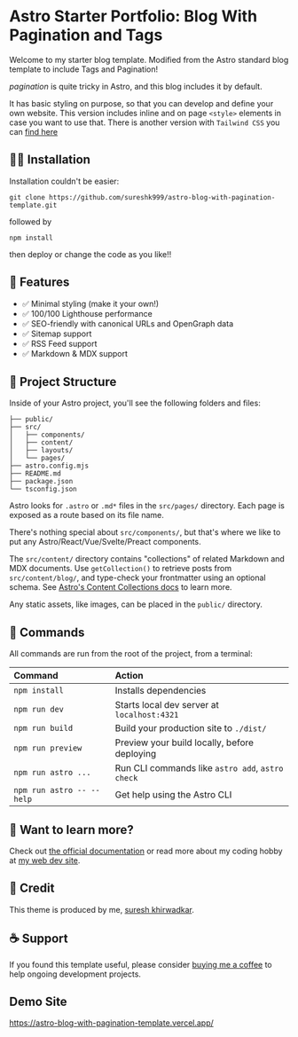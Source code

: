 # Astro Starter Portfolio: Blog With Pagination and Tags

Welcome to my starter blog template. Modified from the Astro standard blog template to include Tags and Pagination!

*pagination* is quite tricky in Astro, and this blog includes it by default. 

It has basic styling on purpose, so that you can develop and define your own website. This version includes inline and on page `<style>` elements in case you want to use that. There is another version with `Tailwind CSS` you can [find here](https://github.com/sureshk999/astro-blog-with-pagination-template-tailwind)

## 👨‍🏫 Installation

Installation couldn't be easier:

`git clone https://github.com/sureshk999/astro-blog-with-pagination-template.git`

followed by 

`npm install`

then deploy or change the code as you like!!

## 📣 Features 

- ✅ Minimal styling (make it your own!)
- ✅ 100/100 Lighthouse performance
- ✅ SEO-friendly with canonical URLs and OpenGraph data
- ✅ Sitemap support
- ✅ RSS Feed support
- ✅ Markdown & MDX support

## 🚀 Project Structure

Inside of your Astro project, you'll see the following folders and files:

```text
├── public/
├── src/
│   ├── components/
│   ├── content/
│   ├── layouts/
│   └── pages/
├── astro.config.mjs
├── README.md
├── package.json
└── tsconfig.json
```

Astro looks for `.astro` or `.md*` files in the `src/pages/` directory. Each page is exposed as a route based on its file name.

There's nothing special about `src/components/`, but that's where we like to put any Astro/React/Vue/Svelte/Preact components.

The `src/content/` directory contains "collections" of related Markdown and MDX documents. Use `getCollection()` to retrieve posts from `src/content/blog/`, and type-check your frontmatter using an optional schema. See [Astro's Content Collections docs](https://docs.astro.build/en/guides/content-collections/) to learn more.

Any static assets, like images, can be placed in the `public/` directory.

## 🧞 Commands

All commands are run from the root of the project, from a terminal:

| Command                   | Action                                           |
| :------------------------ | :----------------------------------------------- |
| `npm install`             | Installs dependencies                            |
| `npm run dev`             | Starts local dev server at `localhost:4321`      |
| `npm run build`           | Build your production site to `./dist/`          |
| `npm run preview`         | Preview your build locally, before deploying     |
| `npm run astro ...`       | Run CLI commands like `astro add`, `astro check` |
| `npm run astro -- --help` | Get help using the Astro CLI                     |

## 👀 Want to learn more?

Check out [the official documentation](https://docs.astro.build) or read more about my coding hobby at [my web dev site](https://sureshkhirwadkar.dev).

## 👋 Credit

This theme is produced by me, [suresh khirwadkar](https://sureshkhirwadkar.dev).

## ☕️ Support

If you found this template useful, please consider [buying me a coffee](https://sureshkhirwadkar.dev) to help ongoing development projects.

## Demo Site 
https://astro-blog-with-pagination-template.vercel.app/